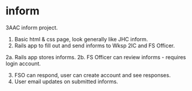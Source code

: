 # inform
3AAC inform project.

1. Basic html & css page, look generally like JHC inform. 
2. Rails app to fill out and send informs to Wksp 2IC and FS Officer.

2a. Rails app stores informs. 
2b. FS Officer can review informs - requires login account. 

3. FSO can respond, user can create account and see responses.
4. User email updates on submitted informs. 
